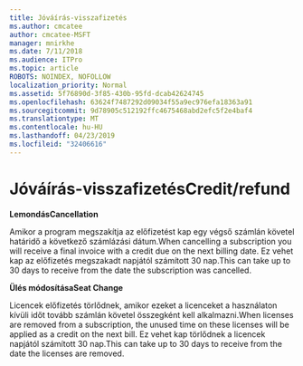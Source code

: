 ```yaml
---
title: Jóváírás-visszafizetés
ms.author: cmcatee
author: cmcatee-MSFT
manager: mnirkhe
ms.date: 7/11/2018
ms.audience: ITPro
ms.topic: article
ROBOTS: NOINDEX, NOFOLLOW
localization_priority: Normal
ms.assetid: 5f76890d-3f85-430b-95fd-dcab42624745
ms.openlocfilehash: 63624f7487292d09034f55a9ec976efa18363a91
ms.sourcegitcommit: 9d78905c512192ffc4675468abd2efc5f2e4baf4
ms.translationtype: MT
ms.contentlocale: hu-HU
ms.lasthandoff: 04/23/2019
ms.locfileid: "32406616"
---
```

# <a name="creditrefund"></a><span data-ttu-id="0ed64-102">Jóváírás-visszafizetés</span><span class="sxs-lookup"><span data-stu-id="0ed64-102">Credit/refund</span></span>

 <span data-ttu-id="0ed64-103">**Lemondás**</span><span class="sxs-lookup"><span data-stu-id="0ed64-103">**Cancellation**</span></span>
  
<span data-ttu-id="0ed64-104">Amikor a program megszakítja az előfizetést kap egy végső számlán követel határidő a következő számlázási dátum.</span><span class="sxs-lookup"><span data-stu-id="0ed64-104">When cancelling a subscription you will receive a final invoice with a credit due on the next billing date.</span></span> <span data-ttu-id="0ed64-105">Ez vehet kap az előfizetés megszakadt napjától számított 30 nap.</span><span class="sxs-lookup"><span data-stu-id="0ed64-105">This can take up to 30 days to receive from the date the subscription was cancelled.</span></span>
  
 <span data-ttu-id="0ed64-106">**Ülés módosítása**</span><span class="sxs-lookup"><span data-stu-id="0ed64-106">**Seat Change**</span></span>
  
<span data-ttu-id="0ed64-107">Licencek előfizetés törlődnek, amikor ezeket a licenceket a használaton kívüli időt tovább számlán követel összegként kell alkalmazni.</span><span class="sxs-lookup"><span data-stu-id="0ed64-107">When licenses are removed from a subscription, the unused time on these licenses will be applied as a credit on the next bill.</span></span> <span data-ttu-id="0ed64-108">Ez vehet kap törlődnek a licencek napjától számított 30 nap.</span><span class="sxs-lookup"><span data-stu-id="0ed64-108">This can take up to 30 days to receive from the date the licenses are removed.</span></span>
  

